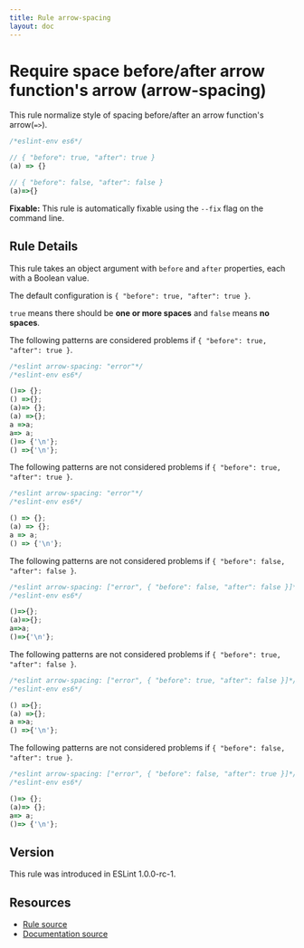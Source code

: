 ```yaml
---
title: Rule arrow-spacing
layout: doc
---
```

<!-- Note: No pull requests accepted for this file. See README.md in the root directory for details. -->

# Require space before/after arrow function's arrow (arrow-spacing)

This rule normalize style of spacing before/after an arrow function's arrow(`=>`).

```js
/*eslint-env es6*/

// { "before": true, "after": true }
(a) => {}

// { "before": false, "after": false }
(a)=>{}
```

**Fixable:** This rule is automatically fixable using the `--fix` flag on the command line.

## Rule Details

This rule takes an object argument with `before` and `after` properties, each with a Boolean value.

The default configuration is `{ "before": true, "after": true }`.

`true` means there should be **one or more spaces** and `false` means **no spaces**.

The following patterns are considered problems if `{ "before": true, "after": true }`.

```js
/*eslint arrow-spacing: "error"*/
/*eslint-env es6*/

()=> {};
() =>{};
(a)=> {};
(a) =>{};
a =>a;
a=> a;
()=> {'\n'};
() =>{'\n'};
```

The following patterns are not considered problems if `{ "before": true, "after": true }`.

```js
/*eslint arrow-spacing: "error"*/
/*eslint-env es6*/

() => {};
(a) => {};
a => a;
() => {'\n'};
```

The following patterns are not considered problems if `{ "before": false, "after": false }`.

```js
/*eslint arrow-spacing: ["error", { "before": false, "after": false }]*/
/*eslint-env es6*/

()=>{};
(a)=>{};
a=>a;
()=>{'\n'};
```

The following patterns are not considered problems if `{ "before": true, "after": false }`.

```js
/*eslint arrow-spacing: ["error", { "before": true, "after": false }]*/
/*eslint-env es6*/

() =>{};
(a) =>{};
a =>a;
() =>{'\n'};
```

The following patterns are not considered problems if `{ "before": false, "after": true }`.

```js
/*eslint arrow-spacing: ["error", { "before": false, "after": true }]*/
/*eslint-env es6*/

()=> {};
(a)=> {};
a=> a;
()=> {'\n'};
```

## Version

This rule was introduced in ESLint 1.0.0-rc-1.

## Resources

* [Rule source](https://github.com/eslint/eslint/tree/master/lib/rules/arrow-spacing.js)
* [Documentation source](https://github.com/eslint/eslint/tree/master/docs/rules/arrow-spacing.md)
